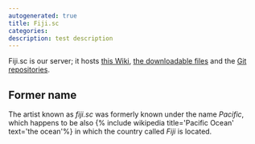 ```yaml
---
autogenerated: true
title: Fiji.sc
categories: 
description: test description
---
```


Fiji.sc is our server; it hosts [this Wiki](/fiji), [the downloadable files](Downloads) and the [Git repositories](https://fiji.sc/cgi-bin/gitweb.cgi).

Former name
-----------

The artist known as *fiji.sc* was formerly known under the name *Pacific*, which happens to be also {% include wikipedia title='Pacific Ocean' text='the ocean'%} in which the country called *Fiji* is located.
